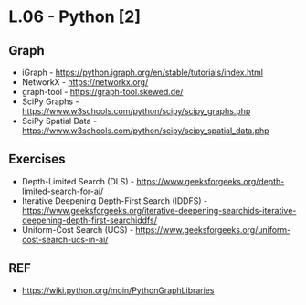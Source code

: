 
# L.06 - Python [2] 


## Graph
- iGraph - https://python.igraph.org/en/stable/tutorials/index.html
- NetworkX - https://networkx.org/
- graph-tool - https://graph-tool.skewed.de/
- SciPy Graphs - https://www.w3schools.com/python/scipy/scipy_graphs.php
- SciPy Spatial Data - https://www.w3schools.com/python/scipy/scipy_spatial_data.php

## Exercises
- Depth-Limited Search (DLS) - https://www.geeksforgeeks.org/depth-limited-search-for-ai/ 
- Iterative Deepening Depth-First Search (IDDFS) - https://www.geeksforgeeks.org/iterative-deepening-searchids-iterative-deepening-depth-first-searchiddfs/
- Uniform-Cost Search (UCS) - https://www.geeksforgeeks.org/uniform-cost-search-ucs-in-ai/ 

## REF
- https://wiki.python.org/moin/PythonGraphLibraries 
